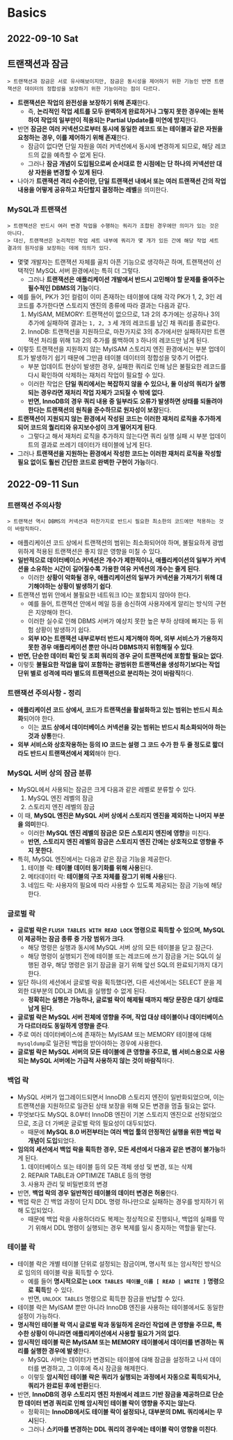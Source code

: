 # Basics
## 2022-09-10 Sat

## 트랜잭션과 잠금
```
> 트랜잭션과 잠금은 서로 유사해보이지만, 잠금은 동시성을 제어하기 위한 기능인 반면 트랜잭션은 데이터의 정합성을 보장하기 위한 기능이라는 점이 다르다.
```
* **트랜잭션은 작업의 완전성을 보장하기 위해 존재**한다.
  * 즉, **논리적인 작업 세트를 모두 완벽하게 완료하거나 그렇지 못한 경우에는 원복하여 작업의 일부만이 적용되는 Partial Update를 미연에 방지**한다.
* 반면 **잠금은 여러 커넥션으로부터 동시에 동일한 레코드 또는 테이블과 같은 자원을 요청하는 경우, 이를 제어하기 위해 존재**한다.
  * 잠금이 없다면 단일 자원을 여러 커넥션에서 동시에 변경하게 되므로, 해당 레코드의 값을 예측할 수 없게 된다.
  * 그러나 **잠금 개념이 도입됨으로써 순서대로 한 시점에는 단 하나의 커넥션만 대상 자원을 변경할 수 있게 된다**.
* 나아가 **트랜잭션 격리 수준이란, 단일 트랜잭션 내에서 또는 여러 트랜잭션 간의 작업 내용을 어떻게 공유하고 차단할지 결정하는 레벨**을 의미한다.

### MySQL과 트랜잭션
```
> 트랜잭션은 반드시 여러 변경 작업을 수행하는 쿼리가 조합된 경우에만 의미가 있는 것은 아니다.
> 대신, 트랜잭션은 논리적인 작업 세트 내부에 쿼리가 몇 개가 있든 간에 해당 작업 세트 결과의 원자성을 보장하는 데에 의의가 있다.
```
* 몇몇 개발자는 트랜잭션 자체를 골치 아픈 기능으로 생각하곤 하며, 트랜잭션이 선택적인 MySQL 서버 환경에서는 특히 더 그렇다. 
  * 그러나 **트랜잭션은 애플리케이션 개발에서 반드시 고민해야 할 문제를 줄여주는 필수적인 DBMS의 기능**이다.
* 예를 들어, PK가 3인 컬럼이 이미 존재하는 테이블에 대해 각각 PK가 1, 2, 3인 레코드를 추가한다면 스토리지 엔진의 종류에 따라 결과는 다음과 같다.
  1. MyISAM, MEMORY: 트랜잭션이 없으므로, 1과 2의 추가에는 성공하나 3의 추가에 실패하여 결과는 `1, 2, 3` 세 개의 레코드를 남긴 채 쿼리를 종료한다.
  2. InnoDB: 트랜잭션을 지원하므로, 마찬가지로 3의 추가에서만 실패하지만 트랜잭션 처리를 위해 1과 2의 추가를 롤백하여 `3` 하나의 레코드만 남게 된다.
* 이렇듯 트랜잭션을 지원하지 않는 MyISAM 스토리지 엔진 환경에서는 부분 업데이트가 발생하기 쉽기 때문에 그만큼 테이블 데이터의 정합성을 맞추기 어렵다.
  * 부분 업데이트 현상이 발생한 경우, 실패한 쿼리로 인해 남은 불필요한 레코드를 다시 확인하여 삭제하는 재처리 작업이 필요할 수 있다.
  * 이러한 작업은 **단일 쿼리에서는 복잡하지 않을 수 있으나, 둘 이상의 쿼리가 실행되는 경우라면 재처리 작업 자체가 고되질 수 밖에 없다**.
  * **반면, InnoDB의 경우 쿼리 내용 중 일부라도 오류가 발생하면 상태를 되돌려야 한다는 트랜잭션의 원칙을 준수하므로 원자성이 보장**된다.
* **트랜잭션이 지원되지 않는 환경에서 작성된 코드는 이러한 재처리 로직을 추가하게 되어 코드의 퀄리티와 유지보수성이 크게 떨어지게 된다**.
  * 그렇다고 해서 재처리 로직을 추가하지 않는다면 쿼리 실행 실패 시 부분 업데이트의 결과로 쓰레기 데이터가 테이블에 남게 된다.
* 그러나 **트랜잭션을 지원하는 환경에서 작성한 코드는 이러한 재처리 로직을 작성할 필요 없이도 훨씬 간단한 코드로 완벽한 구현이 가능**하다.

## 2022-09-11 Sun
### 트랜잭션 주의사항
```
> 트랜잭션 역시 DBMS의 커넥션과 마찬가지로 반드시 필요한 최소한의 코드에만 적용하는 것이 바람직하다.
```
* 애플리케이션 코드 상에서 트랜잭션의 범위는 최소화되어야 하며, 불필요하게 광범위하게 적용된 트랜잭션은 좋지 않은 영향을 미칠 수 있다.
* **일반적으로 데이터베이스 커넥션은 개수가 제한적이나, 애플리케이션의 일부가 커넥션을 소유하는 시간이 길어질수록 가용한 여유 커넥션의 개수는 줄게 된다**.
  * 이러한 **상황이 악화될 경우, 애플리케이션의 일부가 커넥션을 가져가기 위해 대기해야하는 상황이 발생하기 쉽다**.
* 트랜잭션 범위 안에서 불필요한 네트워크 IO는 포함되지 않아야 한다.
  * 예를 들어, 트랜잭션 안에서 메일 등을 송신하여 사용자에게 알리는 방식의 구현은 지양해야 한다.
  * 이러한 실수로 인해 DBMS 서버가 예상치 못한 높은 부하 상태에 빠지는 등 위험 상황이 발생하기 쉽다.
  * **외부 IO는 트랜잭션 내부로부터 반드시 제거해야 하며, 외부 서비스가 가용하지 못한 경우 애플리케이션 뿐만 아니라 DBMS까지 위험해질 수 있다**.
* **반면, 단순한 데이터 확인 및 조회 쿼리의 경우 굳이 트랜잭션에 포함할 필요는 없다**.
* 이렇듯 **불필요한 작업을 많이 포함하는 광범위한 트랜잭션을 생성하기보다는 작업 단위 별로 성격에 따라 별도의 트랜잭션으로 분리하는 것이 바람직**하다.

### 트랜잭션 주의사항 - 정리
* **애플리케이션 코드 상에서, 코드가 트랜잭션을 활설화하고 있는 범위는 반드시 최소화**되어야 한다.
  * 이는 **코드 상에서 데이터베이스 커넥션을 갖는 범위는 반드시 최소화되어야 하는 것과 상통**한다.
* **외부 서비스와 상호작용하는 등의 IO 코드는 설령 그 코드 수가 한 두 줄 정도로 짧더라도 반드시 트랜잭션에서 제외**해야 한다.

### MySQL 서버 상의 잠금 분류
* MySQL에서 사용되는 잠금은 크게 다음과 같은 레벨로 분류할 수 있다.
  1. MySQL 엔진 레벨의 잠금
  2. 스토리지 엔진 레벨의 잠금
* 이 때, **MySQL 엔진은 MySQL 서버 상에서 스토리지 엔진을 제외하는 나머지 부분을 의미**한다. 
  * 이러한 **MySQL 엔진 레벨의 잠금은 모든 스토리지 엔진에 영향**을 미친다.
  * **반면, 스토리지 엔진 레벨의 잠금은 스토리지 엔진 간에는 상호적으로 영향을 주지 못한다**.
* 특히, MySQL 엔진에서는 다음과 같은 잠금 기능을 제공한다.
  1. 테이블 락: **테이블 데이터 동기화를 위해 사용**된다.
  2. 메타데이터 락: **테이블의 구조 자체를 잠그기 위해 사용**된다.
  3. 네임드 락: 사용자의 필요에 따라 사용할 수 있도록 제공되는 잠금 기능에 해당한다.

### 글로벌 락
* **글로벌 락은 `FLUSH TABLES WITH READ LOCK` 명령으로 획득할 수 있으며, MySQL이 제공하는 잠금 종류 중 가장 범위가 크다**.
  * 해당 명령은 실행과 동시에 MySQL 서버 상의 모든 테이블을 닫고 잠근다.
  * 해당 명령이 실행되기 전에 테이블 또는 레코드에 쓰기 잠금을 거는 SQL이 실행된 경우, 해당 명령은 읽기 잠금을 걸기 위해 앞선 SQL의 완료되기까지 대기한다.
* 일단 하나의 세션에서 글로벌 락을 획득했다면, 다른 세션에서는 SELECT 문을 제외한 대부분의 DDL과 DML을 실행할 수 없게 된다.
  * **정확히는 실행은 가능하나, 글로벌 락이 해제될 때까지 해당 문장은 대기 상태로 남게 된다**.
* **글로벌 락은 MySQL 서버 전체에 영향을 주며, 작업 대상 테이블이나 데이터베이스가 다르더라도 동일하게 영향을 준다**.
* 주로 여러 데이터베이스에 존재하는 MyISAM 또는 MEMORY 테이블에 대해 `mysqldump`로 일관된 백업을 받아야하는 경우에 사용한다.
* **글로벌 락은 MySQL 서버의 모든 테이블에 큰 영향을 주므로, 웹 서비스용으로 사용되는 MySQL 서버에는 가급적 사용하지 않는 것이 바람직**하다.

### 백업 락
* MySQL 서버가 업그레이드되면서 InnoDB 스토리지 엔진이 일반화되었으며, 이는 트랜잭션을 지원하므로 일관된 상태 보장을 위해 모든 변경을 멈출 필요는 없다.
* 무엇보다도 MySQL 8.0부터 InnoDB 엔진이 기본 스토리지 엔진으로 선정되었으므로, 조금 더 가벼운 글로벌 락의 필요성이 대두되었다.
  * 때문에 **MySQL 8.0 버전부터는 여러 백업 툴의 안정적인 실행을 위한 백업 락 개념이 도입**되었다.
* **임의의 세션에서 백업 락을 획득한 경우, 모든 세션에서 다음과 같은 변경이 불가능**하게 된다.
  1. 데이터베이스 또는 테이블 등의 모든 객체 생성 및 변경, 또는 삭제
  2. REPAIR TABLE과 OPTIMIZE TABLE 등의 명령
  3. 사용자 관리 및 비밀번호의 변경
* 반면, **백업 락의 경우 일반적인 테이블의 데이터 변경은 허용**한다.
* 백업 락은 긴 백업 과정이 단지 DDL 명령 하나만으로 실패하는 경우를 방지하기 위해 도입되었다.
  * 때문에 백업 락을 사용하더라도 복제는 정상적으로 진행되나, 백업의 실패를 막기 위해서 DDL 명령이 실행되는 경우 복제를 일시 중지하는 역할을 맡는다.

### 테이블 락
* 테이블 락은 개별 테이블 단위로 설정되는 잠금이며, 명시적 또는 암시적인 방식으로 임의의 테이블 락을 획득할 수 있다.
  * 예를 들어 **명시적으로는 `LOCK TABLES 테이블_이름 [ READ | WRITE ]` 명령으로 획득**할 수 있다.
  * 반면, `UNLOCK TABLES` 명령으로 획득한 잠금을 반납할 수 있다.
* 테이블 락은 MyISAM 뿐만 아니라 InnoDB 엔진을 사용하는 테이블에서도 동일한 설정이 가능하다.
* **명시적인 테이블 락 역시 글로벌 락과 동일하게 온라인 작업에 큰 영향을 주므로, 특수한 상황이 아니라면 애플리케이션에서 사용할 필요가 거의 없다**.
* **암시적인 테이블 락은 MyISAM 또는 MEMORY 테이블에서 데이터를 변경하는 쿼리를 실행한 경우에 발생**한다.
  * MySQL 서버는 데이터가 변경되는 테이블에 대해 잠금을 설정하고 나서 데이터를 변경하고, 그 이후에 즉시 잠금을 해제한다.
  * 이렇듯 **암시적인 테이블 락은 쿼리가 실행되는 과정에서 자동으로 획득되거나, 쿼리가 완료된 후에 반환**된다.
* 반면, **InnoDB의 경우 스토리지 엔진 차원에서 레코드 기반 잠금을 제공하므로 단순한 데이터 변경 쿼리로 인해 암시적인 테이블 락이 영향을 주지는 않는다**.
  * 정확히는 **InnoDB에서도 테이블 락이 설정되나, 대부분의 DML 쿼리에서는 무시**된다.
  * 그러나 **스키마를 변경하는 DDL 쿼리의 경우에는 테이블 락이 영향을 미친다**.